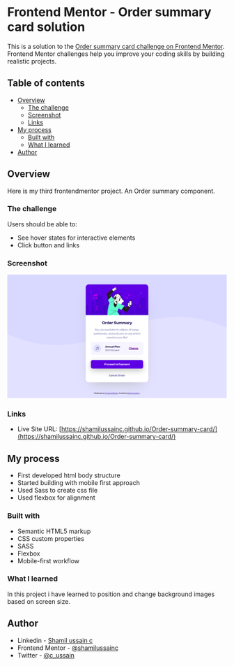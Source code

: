 # Frontend Mentor - Order summary card solution

This is a solution to the [Order summary card challenge on Frontend Mentor](https://www.frontendmentor.io/challenges/order-summary-component-QlPmajDUj). Frontend Mentor challenges help you improve your coding skills by building realistic projects.

## Table of contents

- [Overview](#overview)
  - [The challenge](#the-challenge)
  - [Screenshot](#screenshot)
  - [Links](#links)
- [My process](#my-process)
  - [Built with](#built-with)
  - [What I learned](#what-i-learned)
- [Author](#author)


## Overview
Here is my third frontendmentor project. An Order summary component.

### The challenge

Users should be able to:

- See hover states for interactive elements
- Click button and links

### Screenshot

![](./screenshot.png)


### Links

<!-- - Solution URL: [Add solution URL here](https://your-solution-url.com) -->
- Live Site URL: [https://shamilussainc.github.io/Order-summary-card/](https://shamilussainc.github.io/Order-summary-card/)

## My process

- First developed html body structure
- Started building with mobile first approach
- Used Sass to create css file
- Used flexbox for alignment


### Built with

- Semantic HTML5 markup
- CSS custom properties
- SASS
- Flexbox
- Mobile-first workflow


### What I learned

In this project i have learned to position and change background images based on screen size.


## Author

- Linkedin - [Shamil ussain c](https://www.linkedin.com/in/shamil-ussain-c-893282187/)
- Frontend Mentor - [@shamilussainc](https://www.frontendmentor.io/profile/shamilussainc)
- Twitter - [@c_ussain](https://twitter.com/c_ussain)
